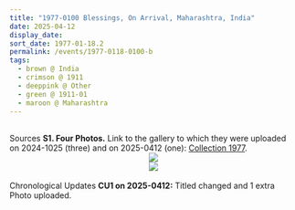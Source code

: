 ```yaml
---
title: "1977-0100 Blessings, On Arrival, Maharashtra, India"
date: 2025-04-12
display_date: 
sort_date: 1977-01-18.2
permalink: /events/1977-0118-0100-b
tags:
  - brown @ India
  - crimson @ 1911
  - deeppink @ Other
  - green @ 1911-01
  - maroon @ Maharashtra  
---
```


<br>

<wave-list>
  <list-title color="DarkSeaGreen" width="40">Sources</list-title>
  <list-item color="BlanchedAlmond"  width="280"><b>S1. Four Photos.</b> Link to the gallery to which they were uploaded on 2024-1025 (three) and on 2025-0412 (one): <a href="https://eternalmoments.smugmug.com/Collections/Raj-Kunwar-Raul-Collection/1977">Collection 1977</a>.</list-item>
</wave-list>

<div style="text-align: center"><img src="https://pub-bcc3cbe9b1e94ba1ac28915f7a3900fa.r2.dev/1977-0100_Blessings_On_Arrival_Maharashtra_India_01_Crop_1_(Raj_Kunwar_Raul_Collection_owned_by_Mahipalsingh_Jaisingh_Raul_scanned_by_Ankit_Khare).jpg" /></div>

<div style="text-align: center"><img src="https://pub-bcc3cbe9b1e94ba1ac28915f7a3900fa.r2.dev/1977-0100_Blessings_On_Arrival_Maharashtra_India_01_Crop_1_Detail_(Raj_Kunwar_Raul_Collection_owned_by_Mahipalsingh_Jaisingh_Raul_scanned_by_Gouru_Krishna_Prasad).jpg" /></div>

<br>

<wave-list>
  <list-title color="DarkSeaGreen" width="110">Chronological Updates</list-title>
  <list-item color="BlanchedAlmond"  width="280"><b>CU1 on 2025-0412:</b> Titled changed and 1 extra Photo uploaded.</list-item>
</wave-list>